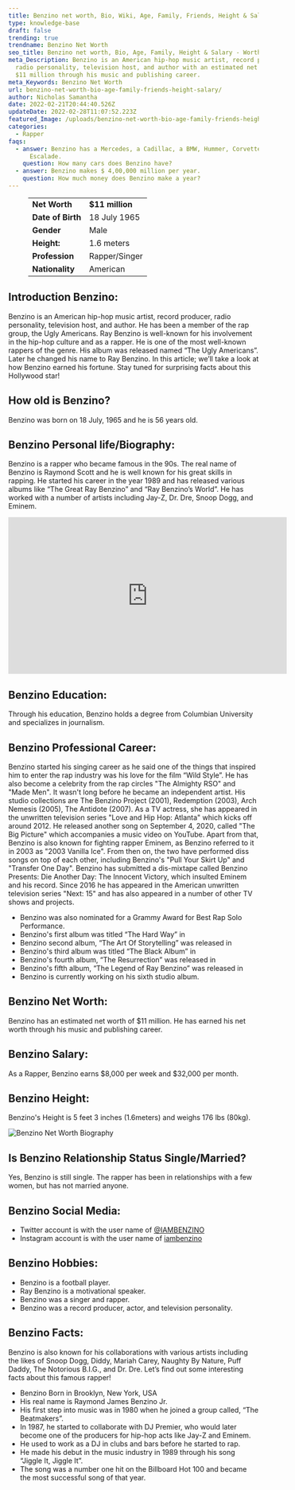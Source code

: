 ```yaml
---
title: Benzino net worth, Bio, Wiki, Age, Family, Friends, Height & Salary
type: knowledge-base
draft: false
trending: true
trendname: Benzino Net Worth
seo_title: Benzino net worth, Bio, Age, Family, Height & Salary - WorthKnow
meta_Description: Benzino is an American hip-hop music artist, record producer,
  radio personality, television host, and author with an estimated net worth of
  $11 million through his music and publishing career.
meta_Keywords: Benzino Net Worth
url: benzino-net-worth-bio-age-family-friends-height-salary/
author: Nicholas Samantha
date: 2022-02-21T20:44:40.526Z
updateDate: 2022-02-28T11:07:52.223Z
featured_Image: /uploads/benzino-net-worth-bio-age-family-friends-height-salary.webp
categories:
  - Rapper
faqs:
  - answer: Benzino has a Mercedes, a Cadillac, a BMW, Hummer, Corvette, and an
      Escalade.
    question: How many cars does Benzino have?
  - answer: Benzino makes $ 4,00,000 million per year.
    question: How much money does Benzino make a year?
---
```

<figure class="wp-block-table is-style-stripes">
  <table>
    <tbody>
      <tr>
        <td>
          <strong>Net Worth</strong>
        </td>
        <td>
          <strong>$11 million</strong>
        </td>
      </tr>
      <tr>
        <td>
          <strong>Date of Birth</strong>
        </td>
        <td>18 July 1965</td>
      </tr>
      <tr>
        <td>
          <strong>Gender</strong>
        </td>
        <td>Male</td>
      </tr>
      <tr>
        <td>
          <strong>Height:</strong>
        </td>
        <td>1.6 meters</td>
      </tr>
      <tr>
        <td>
          <strong>Profession</strong>
        </td>
        <td>Rapper/Singer</td>
      </tr>
      <tr>
        <td>
          <strong>Nationality</strong>
        </td>
        <td>American</td>
      </tr>
    </tbody>
  </table>
</figure>

## **Introduction Benzino:**

Benzino is an American hip-hop music artist, record producer, radio personality, television host, and author. He has been a member of the rap group, the Ugly Americans. Ray Benzino is well-known for his involvement in the hip-hop culture and as a rapper. He is one of the most well-known rappers of the genre. His album was released named “The Ugly Americans”. Later he changed his name to Ray Benzino. In this article; we’ll take a look at how Benzino earned his fortune. Stay tuned for surprising facts about this Hollywood star!

## **How old is Benzino?**

Benzino was born on 18 July, 1965 and he is 56 years old.

## **Benzino Personal life/Biography:**

Benzino is a rapper who became famous in the 90s. The real name of Benzino is Raymond Scott and he is well known for his great skills in rapping. He started his career in the year 1989 and has released various albums like “The Great Ray Benzino” and “Ray Benzino’s World”. He has worked with a number of artists including Jay-Z, Dr. Dre, Snoop Dogg, and Eminem.

<iframe width="560" height="315" src="https://www.youtube.com/embed/Vr9cTAGdkHk" title="YouTube video player" frameborder="0" allow="accelerometer; autoplay; clipboard-write; encrypted-media; gyroscope; picture-in-picture" allowfullscreen></iframe>

## **Benzino Education:**

Through his education, Benzino holds a degree from Columbian University and specializes in journalism.

## **Benzino Professional Career:**

Benzino started his singing career as he said one of the things that inspired him to enter the rap industry was his love for the film “Wild Style”. He has also become a celebrity from the rap circles "The Almighty RSO" and "Made Men". It wasn't long before he became an independent artist. His studio collections are The Benzino Project (2001), Redemption (2003), Arch Nemesis (2005), The Antidote (2007). As a TV actress, she has appeared in the unwritten television series "Love and Hip Hop: Atlanta" which kicks off around 2012. He released another song on September 4, 2020, called "The Big Picture" which accompanies a music video on YouTube. Apart from that, Benzino is also known for fighting rapper Eminem, as Benzino referred to it in 2003 as "2003 Vanilla Ice". From then on, the two have performed diss songs on top of each other, including Benzino's "Pull Your Skirt Up" and "Transfer One Day". Benzino has submitted a dis-mixtape called Benzino Presents: Die Another Day: The Innocent Victory, which insulted Eminem and his record. Since 2016 he has appeared in the American unwritten television series "Next: 15" and has also appeared in a number of other TV shows and projects.

* Benzino was also nominated for a Grammy Award for Best Rap Solo Performance.
* Benzino's first album was titled “The Hard Way” in
* Benzino second album, “The Art Of Storytelling” was released in
* Benzino's third album was titled “The Black Album” in
* Benzino's fourth album, “The Resurrection” was released in
* Benzino's fifth album, “The Legend of Ray Benzino” was released in
* Benzino is currently working on his sixth studio album.

## **Benzino Net Worth:**

Benzino has an estimated net worth of $11 million. He has earned his net worth through his music and publishing career.

## **Benzino Salary:**

As a Rapper, Benzino earns $8,000 per week and $32,000 per month.

## **Benzino Height:**

Benzino's Height is 5 feet 3 inches (1.6meters) and weighs 176 lbs (80kg).

![Benzino Net Worth Biography](/uploads/benzino-net-worth-biography.webp)

## **Is Benzino Relationship Status Single/Married?**

Yes, Benzino is still single. The rapper has been in relationships with a few women, but has not married anyone.

## **Benzino Social Media:**

* Twitter account is with the user name of <a href="https://twitter.com/iambenzino" rel="nofollow">@IAMBENZINO</a>
* Instagram account is with the user name of <a href="https://www.instagram.com/iambenzino/" rel="nofollow">iambenzino</a>

## **Benzino Hobbies:**

* Benzino is a football player.
* Ray Benzino is a motivational speaker.
* Benzino was a singer and rapper.
* Benzino was a record producer, actor, and television personality.

## **Benzino Facts:**

Benzino is also known for his collaborations with various artists including the likes of Snoop Dogg, Diddy, Mariah Carey, Naughty By Nature, Puff Daddy, The Notorious B.I.G., and Dr. Dre. Let’s find out some interesting facts about this famous rapper!

* Benzino Born in Brooklyn, New York, USA
* His real name is Raymond James Benzino Jr.
* His first step into music was in 1980 when he joined a group called, “The Beatmakers”.
* In 1987, he started to collaborate with DJ Premier, who would later become one of the producers for hip-hop acts like Jay-Z and Eminem.
* He used to work as a DJ in clubs and bars before he started to rap.
* He made his debut in the music industry in 1989 through his song “Jiggle It, Jiggle It”.
* The song was a number one hit on the Billboard Hot 100 and became the most successful song of that year.